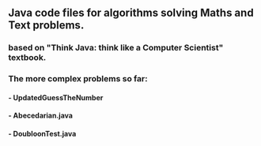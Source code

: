 ## Java code files for algorithms solving Maths and Text problems.

### based on "Think Java: think like a Computer Scientist" textbook.

### The more complex problems so far:
  #### - UpdatedGuessTheNumber
  #### - Abecedarian.java
  #### - DoubloonTest.java
